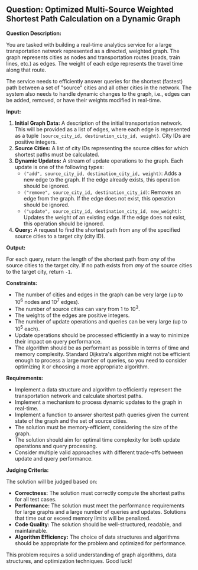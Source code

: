 ## Question: Optimized Multi-Source Weighted Shortest Path Calculation on a Dynamic Graph

**Question Description:**

You are tasked with building a real-time analytics service for a large transportation network represented as a directed, weighted graph. The graph represents cities as nodes and transportation routes (roads, train lines, etc.) as edges. The weight of each edge represents the travel time along that route.

The service needs to efficiently answer queries for the shortest (fastest) path between a set of "source" cities and all other cities in the network. The system also needs to handle dynamic changes to the graph, i.e., edges can be added, removed, or have their weights modified in real-time.

**Input:**

1.  **Initial Graph Data:** A description of the initial transportation network. This will be provided as a list of edges, where each edge is represented as a tuple `(source_city_id, destination_city_id, weight)`. City IDs are positive integers.
2.  **Source Cities:** A list of city IDs representing the source cities for which shortest paths must be calculated.
3.  **Dynamic Updates:** A stream of update operations to the graph. Each update is one of the following types:
    *   `("add", source_city_id, destination_city_id, weight)`: Adds a new edge to the graph. If the edge already exists, this operation should be ignored.
    *   `("remove", source_city_id, destination_city_id)`: Removes an edge from the graph. If the edge does not exist, this operation should be ignored.
    *   `("update", source_city_id, destination_city_id, new_weight)`: Updates the weight of an existing edge. If the edge does not exist, this operation should be ignored.
4.  **Query:** A request to find the shortest path from any of the specified source cities to a target city (city ID).

**Output:**

For each query, return the length of the shortest path from *any* of the source cities to the target city. If no path exists from *any* of the source cities to the target city, return `-1`.

**Constraints:**

*   The number of cities and edges in the graph can be very large (up to 10<sup>6</sup> nodes and 10<sup>7</sup> edges).
*   The number of source cities can vary from 1 to 10<sup>3</sup>.
*   The weights of the edges are positive integers.
*   The number of update operations and queries can be very large (up to 10<sup>5</sup> each).
*   Update operations should be processed efficiently in a way to minimize their impact on query performance.
*   The algorithm should be as performant as possible in terms of time and memory complexity. Standard Dijkstra's algorithm might not be efficient enough to process a large number of queries, so you need to consider optimizing it or choosing a more appropriate algorithm.

**Requirements:**

*   Implement a data structure and algorithm to efficiently represent the transportation network and calculate shortest paths.
*   Implement a mechanism to process dynamic updates to the graph in real-time.
*   Implement a function to answer shortest path queries given the current state of the graph and the set of source cities.
*   The solution must be memory-efficient, considering the size of the graph.
*   The solution should aim for optimal time complexity for both update operations and query processing.
*   Consider multiple valid approaches with different trade-offs between update and query performance.

**Judging Criteria:**

The solution will be judged based on:

*   **Correctness:** The solution must correctly compute the shortest paths for all test cases.
*   **Performance:** The solution must meet the performance requirements for large graphs and a large number of queries and updates.  Solutions that time out or exceed memory limits will be penalized.
*   **Code Quality:** The solution should be well-structured, readable, and maintainable.
*   **Algorithm Efficiency:** The choice of data structures and algorithms should be appropriate for the problem and optimized for performance.

This problem requires a solid understanding of graph algorithms, data structures, and optimization techniques. Good luck!
